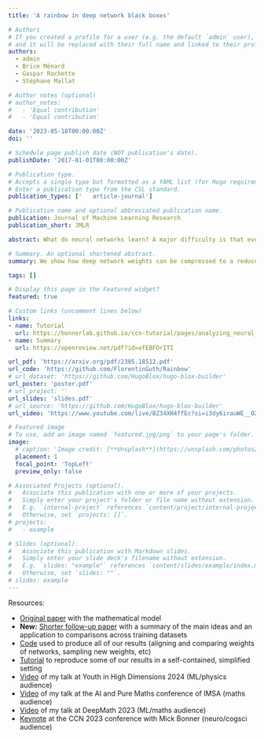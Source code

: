 ```yaml
---
title: 'A rainbow in deep network black boxes'

# Authors
# If you created a profile for a user (e.g. the default `admin` user), write the username (folder name) here
# and it will be replaced with their full name and linked to their profile.
authors:
  - admin
  - Brice Ménard
  - Gaspar Rochette
  - Stéphane Mallat

# Author notes (optional)
# author_notes:
#   - 'Equal contribution'
#   - 'Equal contribution'

date: '2023-05-18T00:00:00Z'
doi: ''

# Schedule page publish date (NOT publication's date).
publishDate: '2017-01-01T00:00:00Z'

# Publication type.
# Accepts a single type but formatted as a YAML list (for Hugo requirements).
# Enter a publication type from the CSL standard.
publication_types: ['	article-journal']

# Publication name and optional abbreviated publication name.
publication: Journal of Machine Learning Research
publication_short: JMLR

abstract: What do neural networks learn? A major difficulty is that every training run results in a _different set of weights_ but nevertheless leads to _the same performance_. We introduce a model of the probability distribution of these weights. Layers are _not_ independent, but their dependencies can be captured by an alignment procedure. We use this model to show that **networks learn the same features no matter their initialization**. We also compress trained weights to a reduced set of summary statistics, from which a family of networks with equivalent performance can be reconstructed.

# Summary. An optional shortened abstract.
summary: We show how deep network weights can be compressed to a reduced set of _summary statistics_ (the learned "features") that _(i)_ **all networks share no matter their initialization** and _(ii)_ that allow **regenerating weights with an equivalent performance**.

tags: []

# Display this page in the Featured widget?
featured: true

# Custom links (uncomment lines below)
links:
- name: Tutorial
  url: https://bonnerlab.github.io/ccn-tutorial/pages/analyzing_neural_networks.html
- name: Summary
  url: https://openreview.net/pdf?id=ofEBFOrITI

url_pdf: 'https://arxiv.org/pdf/2305.18512.pdf'
url_code: 'https://github.com/FlorentinGuth/Rainbow'
# url_dataset: 'https://github.com/HugoBlox/hugo-blox-builder'
url_poster: 'poster.pdf'
# url_project: ''
url_slides: 'slides.pdf'
# url_source: 'https://github.com/HugoBlox/hugo-blox-builder'
url_video: 'https://www.youtube.com/live/BZ34XH4ffEc?si=i3dy6irauWE__O2b&t=23897'

# Featured image
# To use, add an image named `featured.jpg/png` to your page's folder.
image:
  # caption: 'Image credit: [**Unsplash**](https://unsplash.com/photos/pLCdAaMFLTE)'
  placement: 1
  focal_point: 'TopLeft'
  preview_only: false

# Associated Projects (optional).
#   Associate this publication with one or more of your projects.
#   Simply enter your project's folder or file name without extension.
#   E.g. `internal-project` references `content/project/internal-project/index.md`.
#   Otherwise, set `projects: []`.
# projects:
#   - example

# Slides (optional).
#   Associate this publication with Markdown slides.
#   Simply enter your slide deck's filename without extension.
#   E.g. `slides: "example"` references `content/slides/example/index.md`.
#   Otherwise, set `slides: ""`.
# slides: example
---
```


<!-- {{% callout note %}}
Click the _Cite_ button above to demo the feature to enable visitors to import publication metadata into their reference management software.
{{% /callout %}}

{{% callout note %}}
Create your slides in Markdown - click the _Slides_ button to check out the example.
{{% /callout %}}

Add the publication's **full text** or **supplementary notes** here. You can use rich formatting such as including [code, math, and images](https://docs.hugoblox.com/content/writing-markdown-latex/). -->

Resources:
- [Original paper](https://arxiv.org/pdf/2305.18512.pdf) with the mathematical model
- **New:** [Shorter follow-up paper](https://openreview.net/pdf?id=ofEBFOrITI) with a summary of the main ideas and an application to comparisons across training datasets
- [Code](https://github.com/FlorentinGuth/Rainbow) used to produce all of our results (aligning and comparing weights of networks, sampling new weights, etc)
- [Tutorial](https://bonnerlab.github.io/ccn-tutorial/pages/analyzing_neural_networks.html) to reproduce some of our results in a self-contained, simplified setting
- [Video](https://www.youtube.com/watch?v=tcCKRQ8hEEk) of my talk at Youth in High Dimensions 2024 (ML/physics audience)
- [Video](https://www.youtube.com/watch?v=3s5Q4Vk9SlE) of my talk at the AI and Pure Maths conference of IMSA (maths audience)
- [Video](https://www.youtube.com/live/BZ34XH4ffEc?si=i3dy6irauWE__O2b&t=23897) of my talk at DeepMath 2023 (ML/maths audience)
- [Keynote](https://www.youtube.com/watch?v=6cxX6M5VFYE&t=632s) at the CCN 2023 conference with Mick Bonner (neuro/cogsci audience)
